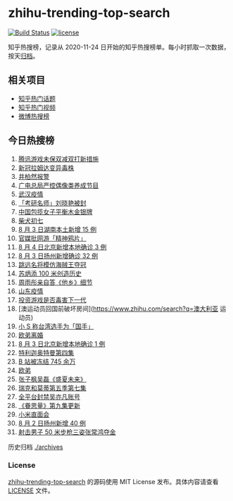# zhihu-trending-top-search

[![Build Status](https://github.com/justjavac/zhihu-trending-top-search/workflows/ci/badge.svg?branch=main)](https://github.com/justjavac/zhihu-trending-top-search/actions)
[![license](https://img.shields.io/github/license/justjavac/zhihu-trending-top-search)](https://github.com/justjavac/zhihu-trending-top-search/blob/main/LICENSE)

知乎热搜榜，记录从 2020-11-24 日开始的知乎热搜榜单。每小时抓取一次数据，按天[归档](./archives)。

## 相关项目

- [知乎热门话题](https://github.com/justjavac/zhihu-trending-hot-questions)
- [知乎热门视频](https://github.com/justjavac/zhihu-trending-hot-video)
- [微博热搜榜](https://github.com/justjavac/weibo-trending-hot-search)

## 今日热搜榜

<!-- BEGIN -->
<!-- 最后更新时间 Wed Aug 04 2021 19:04:29 GMT+0800 (China Standard Time) -->

1. [腾讯游戏未保双减双打新措施](https://www.zhihu.com/search?q=腾讯游戏)
1. [新冠拉姆达变异毒株](https://www.zhihu.com/search?q=拉姆达)
1. [井柏然报警](https://www.zhihu.com/search?q=井柏然)
1. [广电总局严控偶像类养成节目](https://www.zhihu.com/search?q=选秀节目)
1. [武汉疫情](https://www.zhihu.com/search?q=武汉疫情)
1. [「考研名师」刘晓艳被封](https://www.zhihu.com/search?q=刘晓艳)
1. [中国包揽女子平衡木金银牌](https://www.zhihu.com/search?q=平衡木)
1. [柴犬初七](https://www.zhihu.com/search?q=柴犬初七)
1. [8 月 3 日湖南本土新增 15 例](https://www.zhihu.com/search?q=湖南疫情)
1. [官媒批网游「精神鸦片」](https://www.zhihu.com/search?q=网络游戏)
1. [8 月 4 日北京新增本地确诊 3 例](https://www.zhihu.com/search?q=北京疫情)
1. [8 月 3 日扬州新增确诊 32 例](https://www.zhihu.com/search?q=扬州)
1. [跳远名将模仿海贼王夺冠](https://www.zhihu.com/search?q=海贼王)
1. [苏炳添 100 米创造历史](https://www.zhihu.com/search?q=苏炳添)
1. [周雨彤亲自答《他乡》细节](https://www.zhihu.com/search?q=我在他乡挺好的)
1. [山东疫情](https://www.zhihu.com/search?q=山东)
1. [投资游戏是否毒害下一代](https://www.zhihu.com/search?q=网络游戏)
1. [澳运动员回国前破坏房间](https://www.zhihu.com/search?q=澳大利亚 运动员)
1. [小 S 称台湾选手为「国手」](https://www.zhihu.com/search?q=小s)
1. [欧弟离婚](https://www.zhihu.com/search?q=欧弟)
1. [8 月 3 日北京新增本地确诊 1 例](https://www.zhihu.com/search?q=北京疫情)
1. [特利迦奥特曼第四集](https://www.zhihu.com/search?q=特利迦奥特曼)
1. [B 站被冻结 745 余万](https://www.zhihu.com/search?q=哔哩哔哩)
1. [欧弟](https://www.zhihu.com/search?q=欧弟离婚)
1. [张子枫吴磊《盛夏未来》](https://www.zhihu.com/search?q=盛夏未来)
1. [瑞克和莫蒂第五季第七集](https://www.zhihu.com/search?q=瑞克和莫蒂)
1. [全平台封禁吴亦凡账号](https://www.zhihu.com/search?q=吴亦凡封号)
1. [《眷思量》第九集更新](https://www.zhihu.com/search?q=眷思量)
1. [小米直面会](https://www.zhihu.com/search?q=小米直面会)
1. [8 月 2 日扬州新增 40 例](https://www.zhihu.com/search?q=扬州)
1. [射击男子 50 米步枪三姿张常鸿夺金](https://www.zhihu.com/search?q=张常鸿)

<!-- END -->

历史归档 [./archives](./archives)

### License

[zhihu-trending-top-search](https://github.com/justjavac/zhihu-trending-top-search)
的源码使用 MIT License 发布。具体内容请查看 [LICENSE](./LICENSE) 文件。
